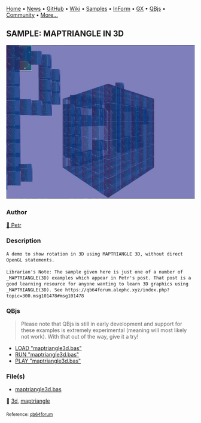 [Home](https://qb64.com) • [News](../../news.md) • [GitHub](https://github.com/QB64Official/qb64) • [Wiki](wiki.md) • [Samples](../../samples.md) • [InForm](../../inform.md) • [GX](../../gx.md) • [QBjs](../../qbjs.md) • [Community](../../community.md) • [More...](../../more.md)

## SAMPLE: MAPTRIANGLE IN 3D

![maptriangle3d.jpg](img/maptriangle3d.jpg)

### Author

[🐝 Petr](../petr.md) 

### Description

```text
A demo to show rotation in 3D using MAPTRIANGLE 3D, without direct OpenGL statements.

Librarian's Note: The sample given here is just one of a number of _MAPTRIANGLE(3D) examples which appear in Petr's post. That post is a good learning resource for anyone wanting to learn 3D graphics using _MAPTRIANGLE(3D). See https://qb64forum.alephc.xyz/index.php?topic=300.msg101478#msg101478
```

### QBjs

> Please note that QBjs is still in early development and support for these examples is extremely experimental (meaning will most likely not work). With that out of the way, give it a try!

* [LOAD "maptriangle3d.bas"](https://qbjs.org/index.html?src=https://qb64.com/samples/maptriangle-in-3d/src/maptriangle3d.bas)
* [RUN "maptriangle3d.bas"](https://qbjs.org/index.html?mode=auto&src=https://qb64.com/samples/maptriangle-in-3d/src/maptriangle3d.bas)
* [PLAY "maptriangle3d.bas"](https://qbjs.org/index.html?mode=play&src=https://qb64.com/samples/maptriangle-in-3d/src/maptriangle3d.bas)

### File(s)

* [maptriangle3d.bas](src/maptriangle3d.bas)

🔗 [3d](../3d.md), [maptriangle](../maptriangle.md)


<sub>Reference: [qb64forum](https://qb64forum.alephc.xyz/index.php?topic=2405.0) </sub>
